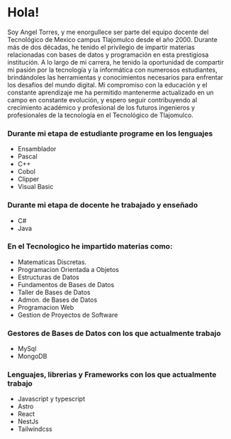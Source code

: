 # Hola!

Soy Angel Torres, y me enorgullece ser parte del equipo docente del Tecnológico de Mexico campus Tlajomulco desde el año 2000. Durante más de dos décadas, he tenido el privilegio de impartir materias relacionadas con bases de datos y programación en esta prestigiosa institución. A lo largo de mi carrera, he tenido la oportunidad de compartir mi pasión por la tecnología y la informática con numerosos estudiantes, brindándoles las herramientas y conocimientos necesarios para enfrentar los desafíos del mundo digital. Mi compromiso con la educación y el constante aprendizaje me ha permitido mantenerme actualizado en un campo en constante evolución, y espero seguir contribuyendo al crecimiento académico y profesional de los futuros ingenieros y profesionales de la tecnología en el Tecnológico de Tlajomulco.

### Durante mi etapa de estudiante programe en los lenguajes
  - Ensamblador
  - Pascal
  - C++
  - Cobol
  - Clipper
  - Visual Basic

### Durante mi etapa de docente he trabajado y enseñado
  - C#
  - Java
    
### En el Tecnologico he impartido materias como:
  - Matematicas Discretas.
  - Programacion Orientada a Objetos
  - Estructuras de Datos
  - Fundamentos de Bases de Datos
  - Taller de Bases de Datos
  - Admon. de Bases de Datos
  - Programacion Web
  - Gestion de Proyectos de Software

### Gestores de Bases de Datos con los que actualmente trabajo
  - MySql
  - MongoDB

### Lenguajes, librerias y Frameworks con los que actualmente trabajo
  - Javascript y typescript
  - Astro
  - React
  - NestJs
  - Tailwindcss
